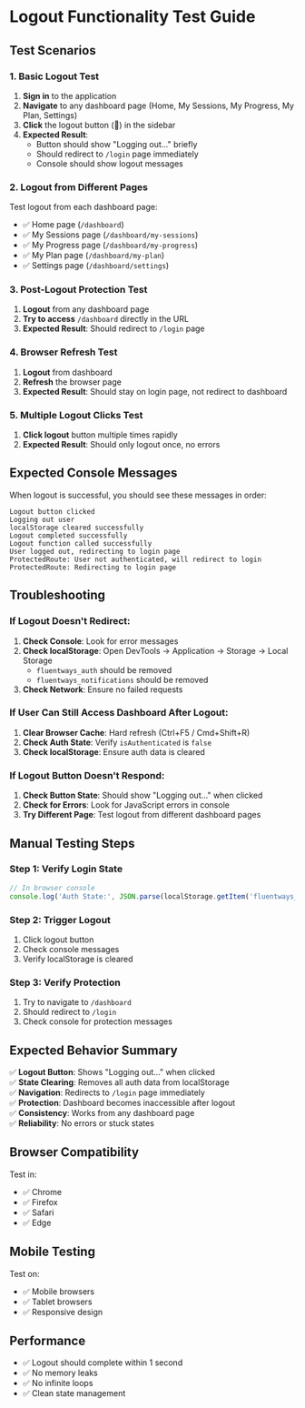# Logout Functionality Test Guide

## Test Scenarios

### 1. Basic Logout Test
1. **Sign in** to the application
2. **Navigate** to any dashboard page (Home, My Sessions, My Progress, My Plan, Settings)
3. **Click** the logout button (🚪) in the sidebar
4. **Expected Result**: 
   - Button should show "Logging out..." briefly
   - Should redirect to `/login` page immediately
   - Console should show logout messages

### 2. Logout from Different Pages
Test logout from each dashboard page:
- ✅ Home page (`/dashboard`)
- ✅ My Sessions page (`/dashboard/my-sessions`)
- ✅ My Progress page (`/dashboard/my-progress`)
- ✅ My Plan page (`/dashboard/my-plan`)
- ✅ Settings page (`/dashboard/settings`)

### 3. Post-Logout Protection Test
1. **Logout** from any dashboard page
2. **Try to access** `/dashboard` directly in the URL
3. **Expected Result**: Should redirect to `/login` page

### 4. Browser Refresh Test
1. **Logout** from dashboard
2. **Refresh** the browser page
3. **Expected Result**: Should stay on login page, not redirect to dashboard

### 5. Multiple Logout Clicks Test
1. **Click logout** button multiple times rapidly
2. **Expected Result**: Should only logout once, no errors

## Expected Console Messages

When logout is successful, you should see these messages in order:
```
Logout button clicked
Logging out user
localStorage cleared successfully
Logout completed successfully
Logout function called successfully
User logged out, redirecting to login page
ProtectedRoute: User not authenticated, will redirect to login
ProtectedRoute: Redirecting to login page
```

## Troubleshooting

### If Logout Doesn't Redirect:
1. **Check Console**: Look for error messages
2. **Check localStorage**: Open DevTools → Application → Storage → Local Storage
   - `fluentways_auth` should be removed
   - `fluentways_notifications` should be removed
3. **Check Network**: Ensure no failed requests

### If User Can Still Access Dashboard After Logout:
1. **Clear Browser Cache**: Hard refresh (Ctrl+F5 / Cmd+Shift+R)
2. **Check Auth State**: Verify `isAuthenticated` is `false`
3. **Check localStorage**: Ensure auth data is cleared

### If Logout Button Doesn't Respond:
1. **Check Button State**: Should show "Logging out..." when clicked
2. **Check for Errors**: Look for JavaScript errors in console
3. **Try Different Page**: Test logout from different dashboard pages

## Manual Testing Steps

### Step 1: Verify Login State
```javascript
// In browser console
console.log('Auth State:', JSON.parse(localStorage.getItem('fluentways_auth')));
```

### Step 2: Trigger Logout
1. Click logout button
2. Check console messages
3. Verify localStorage is cleared

### Step 3: Verify Protection
1. Try to navigate to `/dashboard`
2. Should redirect to `/login`
3. Check console for protection messages

## Expected Behavior Summary

✅ **Logout Button**: Shows "Logging out..." when clicked  
✅ **State Clearing**: Removes all auth data from localStorage  
✅ **Navigation**: Redirects to `/login` page immediately  
✅ **Protection**: Dashboard becomes inaccessible after logout  
✅ **Consistency**: Works from any dashboard page  
✅ **Reliability**: No errors or stuck states  

## Browser Compatibility

Test in:
- ✅ Chrome
- ✅ Firefox  
- ✅ Safari
- ✅ Edge

## Mobile Testing

Test on:
- ✅ Mobile browsers
- ✅ Tablet browsers
- ✅ Responsive design

## Performance

- ✅ Logout should complete within 1 second
- ✅ No memory leaks
- ✅ No infinite loops
- ✅ Clean state management 